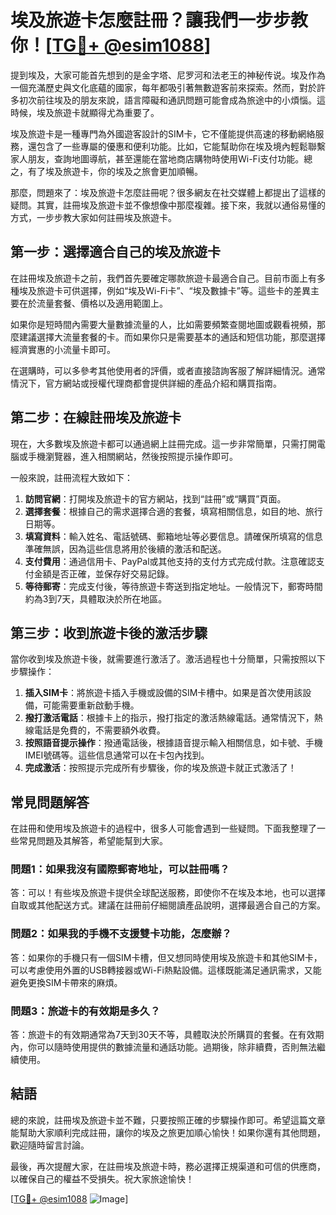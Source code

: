 # 埃及旅遊卡怎麼註冊？讓我們一步步教你！[[TG💪+ @esim1088](https://t.me/s/esim1088)]

提到埃及，大家可能首先想到的是金字塔、尼罗河和法老王的神秘传说。埃及作為一個充滿歷史與文化底蘊的國家，每年都吸引著無數遊客前來探索。然而，對於許多初次前往埃及的朋友來說，語言障礙和通訊問題可能會成為旅途中的小煩惱。這時候，埃及旅遊卡就顯得尤為重要了。

埃及旅遊卡是一種專門為外國遊客設計的SIM卡，它不僅能提供高速的移動網絡服務，還包含了一些專屬的優惠和便利功能。比如，它能幫助你在埃及境內輕鬆聯繫家人朋友，查詢地圖導航，甚至還能在當地商店購物時使用Wi-Fi支付功能。總之，有了埃及旅遊卡，你的埃及之旅會更加順暢。

那麼，問題來了：埃及旅遊卡怎麼註冊呢？很多網友在社交媒體上都提出了這樣的疑問。其實，註冊埃及旅遊卡並不像想像中那麼複雜。接下來，我就以通俗易懂的方式，一步步教大家如何註冊埃及旅遊卡。

## 第一步：選擇適合自己的埃及旅遊卡

在註冊埃及旅遊卡之前，我們首先要確定哪款旅遊卡最適合自己。目前市面上有多種埃及旅遊卡可供選擇，例如“埃及Wi-Fi卡”、“埃及數據卡”等。這些卡的差異主要在於流量套餐、價格以及適用範圍上。

如果你是短時間內需要大量數據流量的人，比如需要頻繁查閱地圖或觀看視頻，那麼建議選擇大流量套餐的卡。而如果你只是需要基本的通話和短信功能，那麼選擇經濟實惠的小流量卡即可。

在選購時，可以多參考其他使用者的評價，或者直接諮詢客服了解詳細情況。通常情況下，官方網站或授權代理商都會提供詳細的產品介紹和購買指南。

## 第二步：在線註冊埃及旅遊卡

現在，大多數埃及旅遊卡都可以通過網上註冊完成。這一步非常簡單，只需打開電腦或手機瀏覽器，進入相關網站，然後按照提示操作即可。

一般來說，註冊流程大致如下：

1. **訪問官網**：打開埃及旅遊卡的官方網站，找到“註冊”或“購買”頁面。
2. **選擇套餐**：根據自己的需求選擇合適的套餐，填寫相關信息，如目的地、旅行日期等。
3. **填寫資料**：輸入姓名、電話號碼、郵箱地址等必要信息。請確保所填寫的信息準確無誤，因為這些信息將用於後續的激活和配送。
4. **支付費用**：通過信用卡、PayPal或其他支持的支付方式完成付款。注意確認支付金額是否正確，並保存好交易記錄。
5. **等待郵寄**：完成支付後，等待旅遊卡寄送到指定地址。一般情況下，郵寄時間約為3到7天，具體取決於所在地區。

## 第三步：收到旅遊卡後的激活步驟

當你收到埃及旅遊卡後，就需要進行激活了。激活過程也十分簡單，只需按照以下步驟操作：

1. **插入SIM卡**：將旅遊卡插入手機或設備的SIM卡槽中。如果是首次使用該設備，可能需要重新啟動手機。
2. **撥打激活電話**：根據卡上的指示，撥打指定的激活熱線電話。通常情況下，熱線電話是免費的，不需要額外收費。
3. **按照語音提示操作**：撥通電話後，根據語音提示輸入相關信息，如卡號、手機IMEI號碼等。這些信息通常可以在卡包內找到。
4. **完成激活**：按照提示完成所有步驟後，你的埃及旅遊卡就正式激活了！

## 常見問題解答

在註冊和使用埃及旅遊卡的過程中，很多人可能會遇到一些疑問。下面我整理了一些常見問題及其解答，希望能幫到大家。

### 問題1：如果我沒有國際郵寄地址，可以註冊嗎？

答：可以！有些埃及旅遊卡提供全球配送服務，即使你不在埃及本地，也可以選擇自取或其他配送方式。建議在註冊前仔細閱讀產品說明，選擇最適合自己的方案。

### 問題2：如果我的手機不支援雙卡功能，怎麼辦？

答：如果你的手機只有一個SIM卡槽，但又想同時使用埃及旅遊卡和其他SIM卡，可以考慮使用外置的USB轉接器或Wi-Fi熱點設備。這樣既能滿足通訊需求，又能避免更換SIM卡帶來的麻煩。

### 問題3：旅遊卡的有效期是多久？

答：旅遊卡的有效期通常為7天到30天不等，具體取決於所購買的套餐。在有效期內，你可以隨時使用提供的數據流量和通話功能。過期後，除非續費，否則無法繼續使用。

## 結語

總的來說，註冊埃及旅遊卡並不難，只要按照正確的步驟操作即可。希望這篇文章能幫助大家順利完成註冊，讓你的埃及之旅更加順心愉快！如果你還有其他問題，歡迎隨時留言討論。

最後，再次提醒大家，在註冊埃及旅遊卡時，務必選擇正規渠道和可信的供應商，以確保自己的權益不受損失。祝大家旅途愉快！

[[TG💪+ @esim1088](https://t.me/s/esim1088) ![Image](https://i.postimg.cc/4NQfJmqS/Snipaste-2025-05-13-00-14-12.png)]